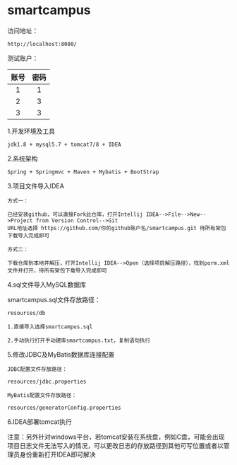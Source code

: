 # smartcampus

访问地址：

    http://localhost:8080/
    
测试账户：
  
   | 账号 | 密码 | 
   | :-: | :-:| 
   | 1 | 1 | 
   | 2 | 3 | 
   | 3 | 3 |

1.开发环境及工具

    jdk1.8 + mysql5.7 + tomcat7/8 + IDEA
    
2.系统架构

    Spring + Springmvc + Maven + Mybatis + BootStrap   
    
3.项目文件导入IDEA 
    
    方式一：
     
    已经安装github，可以直接Fork此仓库，打开Intellij IDEA-->File-->New-->Project from Version Control-->Git
    URL地址选择 https://github.com/你的github账户名/smartcampus.git 待所有架包下载导入完成即可
        
    方式二：
        
    下载仓库到本地并解压，打开Intellij IDEA-->Open（选择项目解压路径），找到porm.xml文件并打开，待所有架包下载导入完成即可     

4.sql文件导入MySQL数据库
  
   smartcampus.sql文件存放路径：
    
    resources/db 
  
    1.直接导入选择smartcampus.sql
     
    2.手动执行打开手动建库smartcampus.txt，复制语句执行     

5.修改JDBC及MyBatis数据库连接配置

    JDBC配置文件存放路径：
    
    resources/jdbc.properties
   
    MyBatis配置文件存放路径：
        
    resources/generatorConfig.properties

6.IDEA部署tomcat执行

   注意：另外针对windows平台，若tomcat安装在系统盘，例如C盘，可能会出现项目日志文件无法写入的情况，可以更改日志的存放路径到其他可写位置或者以管理员身份重新打开IDEA即可解决

    
    